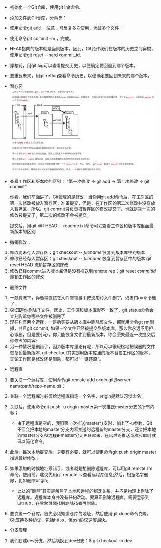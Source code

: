 - 初始化一个Git仓库，使用git init命令。

- 添加文件到Git仓库，分两步：

- 使用命令git add <file>，注意，可反复多次使用，添加多个文件；
- 使用命令git commit -m <message>，完成。

- HEAD指向的版本就是当前版本，因此，Git允许我们在版本的历史之间穿梭，使用命令git reset --hard commit_id。

- 穿梭前，用git log可以查看提交历史，以便确定要回退到哪个版本。

- 要重返未来，用git reflog查看命令历史，以便确定要回到未来的哪个版本。

- 暂存区
![stage](stage.png)

- 查看工作区和版本库的区别：
    “第一次修改 -> git add -> 第二次修改 -> git commit”

    你看，我们前面讲了，Git管理的是修改，当你用git add命令后，在工作区的第一次修改被放入暂存区，准备提交，但是，在工作区的第二次修改并没有放入暂存区，所以，git commit只负责把暂存区的修改提交了，也就是第一次的修改被提交了，第二次的修改不会被提交。

    提交后，用git diff HEAD -- readme.txt命令可以查看工作区和版本库里面最新版本的区别

- 撤销修改：
1. 修改尚未存入暂存区：git checkout -- _filename_ 恢复到版本库中的版本
2. 修改已经存入暂存区：git checkout -- _filename_ 恢复到暂存区中的版本
                    git reset HEAD <file> 撤销暂存区的修改
3. 修改已经commit进入版本库但是没有推送到remote rep：git reset _commitid_ 撤销工作区的修改

- 删除文件
1. 一般情况下，你通常直接在文件管理器中把没用的文件删了，或者用rm命令删了
2. Git知道你删除了文件，因此，工作区和版本库就不一致了，git status命令会立刻告诉你哪些文件被删除了
3. 现在你有两个选择，一是确实要从版本库中删除该文件，那就用命令git rm删掉，并且git commit, 如果一个文件已经被提交到版本库，那么你永远不用担心误删，但是要小心，你只能恢复文件到最新版本，你会丢失最近一次提交后你修改的内容; 
4. 另一种情况是删错了，因为版本库里还有呢，所以可以很轻松地把误删的文件恢复到最新版本, git checkout其实是用版本库里的版本替换工作区的版本，无论工作区是修改还是删除，都可以“一键还原”。

- 远程库
1. 要关联一个远程库，使用命令git remote add origin git@server-name:path/repo-name.git；

2. 关联一个远程库时必须给远程库指定一个名字，origin是默认习惯命名；

3. 关联后，使用命令git push -u origin master第一次推送master分支的所有内容；
    - 由于远程库是空的，我们第一次推送master分支时，加上了-u参数，Git不但会把本地的master分支内容推送的远程新的master分支，还会把本地的master分支和远程的master分支关联起来，在以后的推送或者拉取时就可以简化命令。

4. 此后，每次本地提交后，只要有必要，就可以使用命令git push origin master推送最新修改；

5. 如果添加的时候地址写错了，或者就是想删除远程库，可以用git remote rm <name>命令。使用前，建议先用git remote -v查看远程库信息;然后，根据名字删除，比如删除origin; 
    - 此处的“删除”其实是解除了本地和远程的绑定关系，并不是物理上删除了远程库。远程库本身并没有任何改动。要真正删除远程库，需要登录到GitHub，在后台页面找到删除按钮再删除。

6. 要克隆一个仓库，首先必须知道仓库的地址，然后使用git clone命令克隆。Git支持多种协议，包括https，但ssh协议速度最快。

- 分支管理
1. 我们创建dev分支，然后切换到dev分支：$ git checkout -b dev